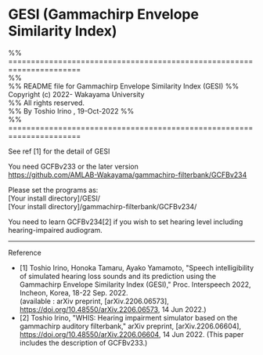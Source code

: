 # GESI   (Gammachirp Envelope Similarity Index)  

%% ======================================================================  
%%  
%% README file for Gammachirp Envelope Similarity Index (GESI) 
%% Copyright (c) 2022-  Wakayama University  
%% All rights reserved.  
%% By Toshio Irino , 19-Oct-2022
%%  
%% ======================================================================  
  
See ref [1] for the detail of GESI  

You need GCFBv233 or the later version  
    https://github.com/AMLAB-Wakayama/gammachirp-filterbank/GCFBv234  

Please set the programs as:   
    [Your install directory]/GESI/  
    [Your install directory]/gammachirp-filterbank/GCFBv234/  


You need to learn GCFBv234[2] if you wish to set hearing level including hearing-impaired audiogram.  
  

---  
Reference  
- [1] Toshio Irino, Honoka Tamaru, Ayako Yamamoto, "Speech intelligibility of simulated hearing loss sounds and its prediction using the Gammachirp Envelope Similarity Index (GESI)," Proc. Interspeech 2022, Incheon, Korea, 18-22 Sep. 2022.  
   (available : arXiv preprint, [arXiv.2206.06573], https://doi.org/10.48550/arXiv.2206.06573, 14 Jun 2022.)  
- [2] Toshio Irino, "WHIS: Hearing impairment simulator based on the gammachirp auditory filterbank," arXiv preprint, [arXiv.2206.06604], 
https://doi.org/10.48550/arXiv.2206.06604, 14 Jun 2022. (This paper includes the description of GCFBv233.)  


  
